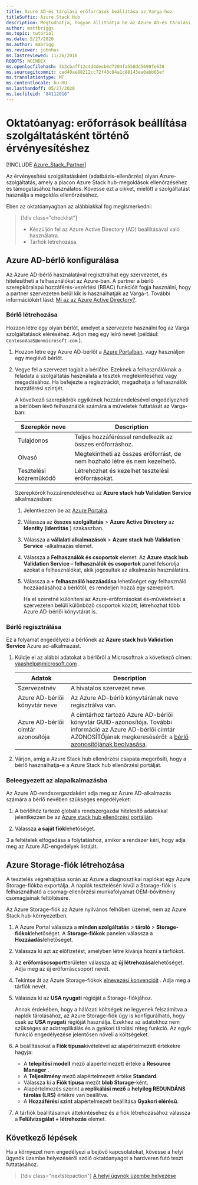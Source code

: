 ```yaml
---
title: Azure AD-és tárolási erőforrások beállítása az Varga-hoz
titleSuffix: Azure Stack Hub
description: Megtudhatja, hogyan állíthatja be az Azure AD-és tárolási erőforrásokat Azure Stack hub-ellenőrzéshez szolgáltatásként.
author: mattbriggs
ms.topic: tutorial
ms.date: 5/27/2020
ms.author: mabrigg
ms.reviewer: johnhas
ms.lastreviewed: 11/26/2018
ROBOTS: NOINDEX
ms.openlocfilehash: 3b3cbaff12c4d4decb0d7204fa558dd5690fe638
ms.sourcegitcommit: cad40ae88212cc72f40c84a1c88143ea0abb65ef
ms.translationtype: MT
ms.contentlocale: hu-HU
ms.lasthandoff: 05/27/2020
ms.locfileid: "84112016"
---
```

# <a name="tutorial-set-up-resources-for-validation-as-a-service"></a>Oktatóanyag: erőforrások beállítása szolgáltatásként történő érvényesítéshez

[!INCLUDE [Azure_Stack_Partner](./includes/azure-stack-partner-appliesto.md)]

Az érvényesítési szolgáltatásként (adatbázis-ellenőrzés) olyan Azure-szolgáltatás, amely a piacon Azure Stack hub-megoldások ellenőrzéséhez és támogatásához használatos. Kövesse ezt a cikket, mielőtt a szolgáltatást használja a megoldás ellenőrzéséhez.

Eben az oktatóanyagban az alábbiakkal fog megismerkedni:

> [!div class="checklist"]
> * Készüljön fel az Azure Active Directory (AD) beállításával való használatra.
> * Tárfiók létrehozása.

## <a name="configure-an-azure-ad-tenant"></a>Azure AD-bérlő konfigurálása

Az Azure AD-bérlő használatával regisztrálhat egy szervezetet, és hitelesítheti a felhasználókat az Azure-ban. A partner a bérlő szerepköralapú hozzáférés-vezérlési (RBAC) funkcióit fogja használni, hogy a partner szervezeten belül kik is használhatják az Varga-t. További információkért lásd: [Mi az az Azure Active Directory?](https://docs.microsoft.com/azure/active-directory/fundamentals/active-directory-whatis).

### <a name="create-a-tenant"></a>Bérlő létrehozása

Hozzon létre egy olyan bérlőt, amelyet a szervezete használni fog az Varga szolgáltatások eléréséhez. Adjon meg egy leíró nevet (például: `ContosoVaaS@onmicrosoft.com` ).

1. Hozzon létre egy Azure AD-bérlőt a [Azure Portalban](https://portal.azure.com), vagy használjon egy meglévő bérlőt. <!-- For instructions on creating new Azure AD tenants, see [Get started with Azure AD](https://docs.microsoft.com/azure/active-directory/get-started-azure-ad). -->

2. Vegye fel a szervezet tagjait a bérlőbe. Ezeknek a felhasználóknak a feladata a szolgáltatás használata a tesztek megtekintéséhez vagy megadásához. Ha befejezte a regisztrációt, megadhatja a felhasználók hozzáférési szintjét.

    A következő szerepkörök egyikének hozzárendelésével engedélyezheti a bérlőben lévő felhasználók számára a műveletek futtatását az Varga-ban:

    | Szerepkör neve | Description |
    |---------------------|------------------------------------------|
    | Tulajdonos | Teljes hozzáféréssel rendelkezik az összes erőforráshoz. |
    | Olvasó | Megtekintheti az összes erőforrást, de nem hozható létre és nem kezelhető. |
    | Tesztelési közreműködő | Létrehozhat és kezelhet tesztelési erőforrásokat. |

    Szerepkörök hozzárendeléséhez az **Azure stack hub Validation Service** alkalmazásban:

   1. Jelentkezzen be az [Azure Portalra](https://portal.azure.com).
   2. Válassza az **összes szolgáltatás**  >  **Azure Active Directory** az **Identity (identitás** ) szakaszban.
   3. Válassza a **vállalati alkalmazások**  >  **Azure stack hub Validation Service** -alkalmazás elemet.
   4. Válassza a **Felhasználók és csoportok** elemet. Az **Azure stack hub Validation Service – felhasználók és csoportok** panel felsorolja azokat a felhasználókat, akik jogosultak az alkalmazás használatára.
   5. Válassza a **+ felhasználó hozzáadása** lehetőséget egy felhasználó hozzáadásához a bérlőtől, és rendeljen hozzá egy szerepkört.

      Ha el szeretné különíteni az Azure-erőforrásokat és-műveleteket a szervezeten belüli különböző csoportok között, létrehozhat több Azure AD-bérlői könyvtárat is.

### <a name="register-your-tenant"></a>Bérlő regisztrálása

Ez a folyamat engedélyezi a bérlőnek az **Azure stack hub Validation Service** Azure ad-alkalmazást.

1. Küldje el az alábbi adatokat a bérlőről a Microsoftnak a következő címen: [vaashelp@microsoft.com](mailto:vaashelp@microsoft.com) .

    | Adatok | Description |
    |--------------------------------|---------------------------------------------------------------------------------------------|
    | Szervezetnév | A hivatalos szervezet neve. |
    | Azure AD-bérlői könyvtár neve | Az Azure AD-bérlő könyvtárának neve regisztrálva van. |
    | Azure AD-bérlői címtár azonosítója | A címtárhoz tartozó Azure AD-bérlői könyvtár GUID-azonosítója. További információ az Azure AD-bérlői címtár AZONOSÍTÓjának megkereséséről: a [bérlő azonosítójának beolvasása](https://docs.microsoft.com/azure/azure-resource-manager/resource-group-create-service-principal-portal#get-values-for-signing-in). |

2. Várjon, amíg a Azure Stack hub ellenőrzési csapata megerősíti, hogy a bérlő használhatja-e a Azure Stack hub ellenőrzési portálját.

### <a name="consent-to-the-vaas-app"></a>Beleegyezett az alapalkalmazásba

Az Azure AD-rendszergazdaként adja meg az Azure AD-alkalmazás számára a bérlő nevében szükséges engedélyeket:

1. A bérlőhöz tartozó globális rendszergazdai hitelesítő adatokkal jelentkezzen be az [Azure stack hub ellenőrzési portálján](https://azurestackvalidation.com/).

2. Válassza **a saját fiók**lehetőséget.

3 a feltételek elfogadása a folytatáshoz, amikor a rendszer kéri, hogy adja meg az Azure AD-engedélyek listáját.

## <a name="create-an-azure-storage-account"></a>Azure Storage-fiók létrehozása

A tesztelés végrehajtása során az Azure a diagnosztikai naplókat egy Azure Storage-fiókba exportálja. A naplók tesztelésén kívül a Storage-fiók is felhasználható a csomag-ellenőrzési munkafolyamat OEM-bővítmény csomagjainak feltöltésére.

Az Azure Storage-fiók az Azure nyilvános felhőben üzemel, nem az Azure Stack hub-környezetben.

1. A Azure Portal válassza a **minden szolgáltatás**  >  **tároló**  >  **Storage-fiókok**lehetőséget. A **Storage-fiókok** panelen válassza a **Hozzáadás**lehetőséget.

2. Válassza ki azt az előfizetést, amelyben létre kívánja hozni a tárfiókot.

3. Az **erőforráscsoport**területen válassza az **új létrehozása**lehetőséget. Adja meg az új erőforráscsoport nevét.

4. Tekintse át az Azure Storage-fiókok [elnevezési konvencióit](/azure/cloud-adoption-framework/ready/azure-best-practices/naming-and-tagging#storage) . Adja meg a tárfiók nevét.

5. Válassza ki az **USA nyugati** régióját a Storage-fiókjához.

    Annak érdekében, hogy a hálózati költségek ne legyenek felszámítva a naplók tárolásához, az Azure Storage-fiók úgy is konfigurálható, hogy csak az **USA nyugati** régióját használja. Ezekhez az adatokhoz nem szükséges az adatreplikálás és a gyakori tárolási réteg funkció. Az egyik funkció engedélyezése jelentősen növeli a költségeket.

6. A beállításokat a **Fiók típusa**kivételével az alapértelmezett értékekre hagyja:

    - A **telepítési modell** mező alapértelmezett értéke a **Resource Manager** .
    - A **Teljesítmény** mező alapértelmezett értéke **Standard**.
    - Válassza ki a **Fiók típusa** mezőt **blob Storage**-ként.
    - Alapértelmezés szerint a **replikálási mező** a **helyileg REDUNDÁNS tárolás (LRS)** értékre van beállítva.
    - A **Hozzáférési szint** alapértelmezett beállítása **Gyakori elérésű**.

7. A tárfiók beállításainak áttekintéséhez és a fiók létrehozásához válassza a **Felülvizsgálat + létrehozás** elemet.

## <a name="next-steps"></a>Következő lépések

Ha a környezet nem engedélyezi a bejövő kapcsolatokat, kövesse a helyi ügynök üzembe helyezéséről szóló oktatóanyagot a hardveren futó teszt futtatásához.

> [!div class="nextstepaction"]
> [A helyi ügynök üzembe helyezése](azure-stack-vaas-local-agent.md)
